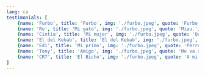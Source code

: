 ```yaml
---
lang: ca
testimonials: [
    {name: 'Furbo', title: 'Furbo', img: './furbo.jpeg', quote: 'Furbo.'},
    {name: 'Ru', title: 'Mi gato', img: './furbo.jpeg', quote: 'Miau.'},
    {name: 'Cintia', title: 'Mi mujer', img: './furbo.jpeg', quote: 'Qué va nen'},
    {name: 'El del Kebab', title: 'El del Kebab', img: './furbo.jpeg', quote: '¿Con picante?'},
    {name: 'Edi', title: 'Mi primo', img: './furbo.jpeg', quote: 'Perro Sánchez le sopló en la vagina a mi mujer y no le baja la regla.'},
    {name: 'Tony', title: 'Amigo', img: './furbo.jpeg', quote: 'Me va ancha la ropa.'},
    {name: 'CR7', title: 'El Bicho', img: './furbo.jpeg', quote: 'A mi equipo le doy un 9. A mí, un 10; a Toni Peraira un 11.".'}
]
---
```


